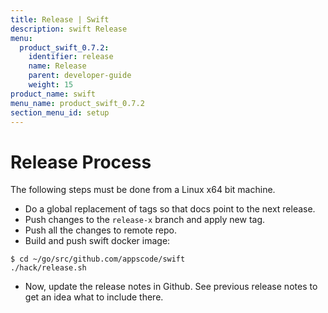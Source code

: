 ```yaml
---
title: Release | Swift
description: swift Release
menu:
  product_swift_0.7.2:
    identifier: release
    name: Release
    parent: developer-guide
    weight: 15
product_name: swift
menu_name: product_swift_0.7.2
section_menu_id: setup
---
```


# Release Process

The following steps must be done from a Linux x64 bit machine.

- Do a global replacement of tags so that docs point to the next release.
- Push changes to the `release-x` branch and apply new tag.
- Push all the changes to remote repo.
- Build and push swift docker image:

```console
$ cd ~/go/src/github.com/appscode/swift
./hack/release.sh
```

- Now, update the release notes in Github. See previous release notes to get an idea what to include there.
